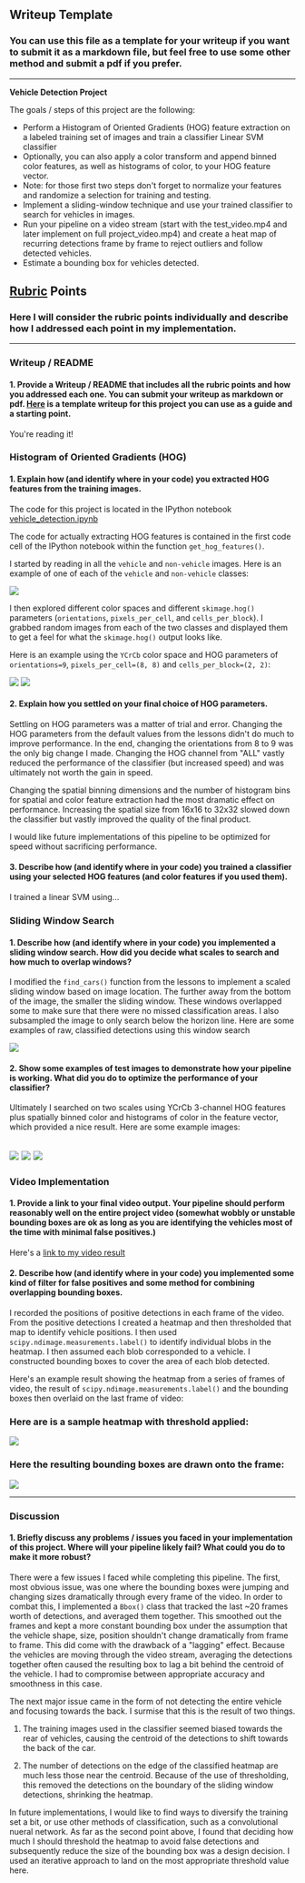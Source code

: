 ## Writeup Template
### You can use this file as a template for your writeup if you want to submit it as a markdown file, but feel free to use some other method and submit a pdf if you prefer.

---

**Vehicle Detection Project**

The goals / steps of this project are the following:

* Perform a Histogram of Oriented Gradients (HOG) feature extraction on a labeled training set of images and train a classifier Linear SVM classifier
* Optionally, you can also apply a color transform and append binned color features, as well as histograms of color, to your HOG feature vector. 
* Note: for those first two steps don't forget to normalize your features and randomize a selection for training and testing.
* Implement a sliding-window technique and use your trained classifier to search for vehicles in images.
* Run your pipeline on a video stream (start with the test_video.mp4 and later implement on full project_video.mp4) and create a heat map of recurring detections frame by frame to reject outliers and follow detected vehicles.
* Estimate a bounding box for vehicles detected.


## [Rubric](https://review.udacity.com/#!/rubrics/513/view) Points
### Here I will consider the rubric points individually and describe how I addressed each point in my implementation.  

---
### Writeup / README

#### 1. Provide a Writeup / README that includes all the rubric points and how you addressed each one.  You can submit your writeup as markdown or pdf.  [Here](https://github.com/udacity/CarND-Vehicle-Detection/blob/master/writeup_template.md) is a template writeup for this project you can use as a guide and a starting point.  

You're reading it!

### Histogram of Oriented Gradients (HOG)

#### 1. Explain how (and identify where in your code) you extracted HOG features from the training images.

The code for this project is located in the IPython notebook [vehicle_detection.ipynb](https://github.com/emiranda927/CarND-Advanced-Lane-Lines/blob/master/vehicle_detection.ipynb)

The code for actually extracting HOG features is contained in the first code cell of the IPython notebook within the function `get_hog_features()`.  

I started by reading in all the `vehicle` and `non-vehicle` images.  Here is an example of one of each of the `vehicle` and `non-vehicle` classes:

![](./output_images/vehicle_notvehicle.PNG)

I then explored different color spaces and different `skimage.hog()` parameters (`orientations`, `pixels_per_cell`, and `cells_per_block`).  I grabbed random images from each of the two classes and displayed them to get a feel for what the `skimage.hog()` output looks like.

Here is an example using the `YCrCb` color space and HOG parameters of `orientations=9`, `pixels_per_cell=(8, 8)` and `cells_per_block=(2, 2)`:


![](./output_images/vehicle_HOG.PNG)
![](./output_images/non-vehicle-HOG.PNG)

#### 2. Explain how you settled on your final choice of HOG parameters.

Settling on HOG parameters was a matter of trial and error. Changing the HOG parameters from the default values from the lessons didn't do much to improve performance. In the end, changing the orientations from 8 to 9 was the only big change I made. Changing the HOG channel from "ALL" vastly reduced the performance of the classifier (but increased speed) and was ultimately not worth the gain in speed.

Changing the spatial binning dimensions and the number of histogram bins for spatial and color feature extraction had the most dramatic effect on performance. Increasing the spatial size from 16x16 to 32x32 slowed down the classifier but vastly improved the quality of the final product. 

I would like future implementations of this pipeline to be optimized for speed without sacrificing performance.

#### 3. Describe how (and identify where in your code) you trained a classifier using your selected HOG features (and color features if you used them).

I trained a linear SVM using...

### Sliding Window Search

#### 1. Describe how (and identify where in your code) you implemented a sliding window search.  How did you decide what scales to search and how much to overlap windows?

I modified the `find_cars()` function from the lessons to implement a scaled sliding window based on image location. The further away from the bottom of the image, the smaller the sliding window. These windows overlapped some to make sure that there were no missed classification areas. I also subsampled the image to only search below the horizon line. Here are some examples of raw, classified detections using this window search

![](./output_images/hot_detections.PNG)

#### 2. Show some examples of test images to demonstrate how your pipeline is working.  What did you do to optimize the performance of your classifier?

Ultimately I searched on two scales using YCrCb 3-channel HOG features plus spatially binned color and histograms of color in the feature vector, which provided a nice result.  Here are some example images:

![](./output_images/test_image_search.PNG)
![](./output_images/test_image_search2.PNG)
![](./output_images/test_image_search3.PNG)
---

### Video Implementation

#### 1. Provide a link to your final video output.  Your pipeline should perform reasonably well on the entire project video (somewhat wobbly or unstable bounding boxes are ok as long as you are identifying the vehicles most of the time with minimal false positives.)
Here's a [link to my video result](./out_video.mp4)


#### 2. Describe how (and identify where in your code) you implemented some kind of filter for false positives and some method for combining overlapping bounding boxes.

I recorded the positions of positive detections in each frame of the video.  From the positive detections I created a heatmap and then thresholded that map to identify vehicle positions.  I then used `scipy.ndimage.measurements.label()` to identify individual blobs in the heatmap.  I then assumed each blob corresponded to a vehicle.  I constructed bounding boxes to cover the area of each blob detected.  

Here's an example result showing the heatmap from a series of frames of video, the result of `scipy.ndimage.measurements.label()` and the bounding boxes then overlaid on the last frame of video:

### Here are is a sample heatmap with threshold applied:

![](./output_images/heatmap_w_thresh.PNG)


### Here the resulting bounding boxes are drawn onto the frame:
![](./output_images/test_image_search.PNG)

---

### Discussion

#### 1. Briefly discuss any problems / issues you faced in your implementation of this project.  Where will your pipeline likely fail?  What could you do to make it more robust?

There were a few issues I faced while completing this pipeline. The first, most obvious issue, was one where the bounding boxes were jumping and changing sizes dramatically through every frame of the video. In order to combat this, I implemented a `Bbox()` class that tracked the last ~20 frames worth of detections, and averaged them together. This smoothed out the frames and kept a more constant bounding box under the assumption that the vehicle shape, size, position shouldn't change dramatically from frame to frame. This did come with the drawback of a "lagging" effect. Because the vehicles are moving through the video stream, averaging the detections together often caused the resulting box to lag a bit behind the centroid of the vehicle. I had to compromise between appropriate accuracy and smoothness in this case.

The next major issue came in the form of not detecting the entire vehicle and focusing towards the back. I surmise that this is the result of two things.

1) The training images used in the classifier seemed biased towards the rear of vehicles, causing the centroid of the detections to shift towards the back of the car.

2) The number of detections on the edge of the classified heatmap are much less those near the centroid. Because of the use of thresholding, this removed the detections on the boundary of the sliding window detections, shrinking the heatmap.

In future implementations, I would like to find ways to diversify the training set a bit, or use other methods of classification, such as a convolutional nueral network. As far as the second point above, I found that deciding how much I should threshold the heatmap to avoid false detections and subsequently reduce the size of the bounding box was a design decision. I used an iterative approach to land on the most appropriate threshold value here.

